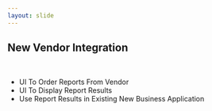 ```yaml
---
layout: slide
---
```


## New Vendor Integration

&nbsp;<br />

* UI To Order Reports From Vendor
* UI To Display Report Results
* Use Report Results in Existing New Business Application
